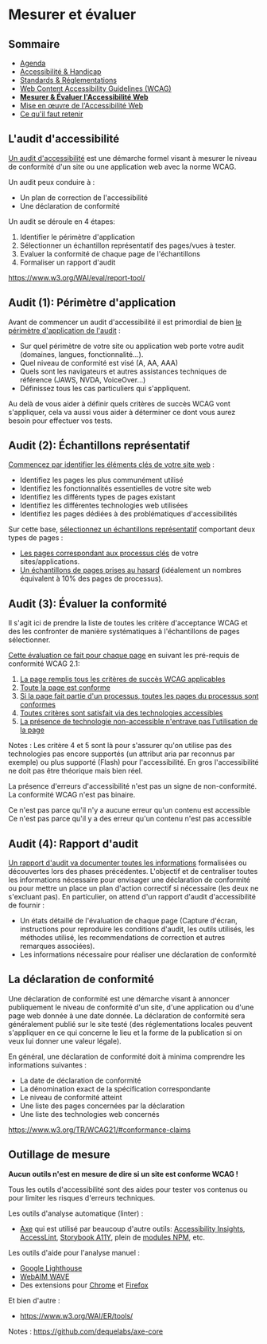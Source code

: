 # Mesurer et évaluer

<!-- .slide: class="page-title" -->



## Sommaire

<!-- .slide: id="master-toc" class="toc" -->

- [Agenda](#/0)
- [Accessibilité &amp; Handicap](#/1)
- [Standards &amp; Réglementations](#/2)
- [Web Content Accessibility Guidelines (WCAG)](#/3)
- **[Mesurer &amp; Évaluer l'Accessibilité Web](#/4)**
- [Mise en œuvre de l'Accessibilité Web](#/5)
- [Ce qu'il faut retenir](#/6)



## L'audit d'accessibilité

[Un audit d'accessibilité](https://www.w3.org/TR/WCAG-EM) est une démarche formel visant à mesurer le niveau de conformité d'un site ou une application web avec la norme WCAG.

Un audit peux conduire à :
- Un plan de correction de l'accessibilité
- Une déclaration de conformité

Un audit se déroule en 4 étapes:
1. Identifier le périmètre d'application
2. Sélectionner un échantillon représentatif des pages/vues à tester.
3. Evaluer la conformité de chaque page de l'échantillons
4. Formaliser un rapport d'audit

https://www.w3.org/WAI/eval/report-tool/



## Audit (1): Périmètre d'application

Avant de commencer un audit d'accessibilité il est primordial de bien [le périmètre d'application de l'audit](https://www.w3.org/TR/WCAG-EM/#step1) :

- Sur quel périmètre de votre site ou application web porte votre audit (domaines, langues, fonctionnalité…).
- Quel niveau de conformité est visé (A, AA, AAA)
- Quels sont les navigateurs et autres assistances techniques de référence (JAWS, NVDA, VoiceOver…)
- Définissez tous les cas particuliers qui s'appliquent.

Au delà de vous aider à définir quels critères de succès WCAG vont s'appliquer, cela va aussi vous aider à déterminer ce dont vous aurez besoin pour effectuer vos tests.



## Audit (2): Échantillons représentatif

[Commencez par identifier les éléments clés de votre site web](https://www.w3.org/TR/WCAG-EM/#step2) :

- Identifiez les pages les plus communément utilisé
- Identifiez les fonctionnalités essentielles de votre site web
- Identifiez les différents types de pages existant
- Identifiez les différentes technologies web utilisées
- Identifiez les pages dédiées à des problématiques d'accessibilités

Sur cette base, [sélectionnez un échantillons représentatif](https://www.w3.org/TR/WCAG-EM/#step3) comportant deux types de pages :

- [Les pages correspondant aux processus clés](https://www.w3.org/TR/WCAG-EM/#step3a) de votre sites/applications.
- [Un échantillons de pages prises au hasard](https://www.w3.org/TR/WCAG-EM/#step3b) (idéalement un nombres équivalent à 10% des pages de processus).



## Audit (3): Évaluer la conformité

Il s'agit ici de prendre la liste de toutes les critère d'acceptance WCAG et des les confronter de manière systématiques à l'échantillons de pages sélectionner.

[Cette évaluation ce fait pour chaque page](https://www.w3.org/TR/WCAG-EM/#step4) en suivant les pré-requis de conformité WCAG 2.1:

1. [La page remplis tous les critères de succès WCAG applicables](https://www.w3.org/TR/WCAG21/#cc1)
2. [Toute la page est conforme](http://www.w3.org/TR/WCAG21/#cc2)
3. [Si la page fait partie d'un processus, toutes les pages du processus sont conformes](http://www.w3.org/TR/WCAG21/#cc3)
4. [Toutes critères sont satisfait via des technologies accessibles](https://www.w3.org/TR/WCAG21/#cc4)
5. [La présence de technologie non-accessible n'entrave pas l'utilisation de la page](http://www.w3.org/TR/WCAG21/#cc5)

Notes :
Les critère 4 et 5 sont là pour s'assurer qu'on utilise pas des technologies pas encore supportés (un attribut aria par reconnus par exemple) ou plus supporté (Flash) pour l'accessibilité. En gros l'accessibilité ne doit pas être théorique mais bien réel.

La présence d'erreurs d'accessibilité n'est pas un signe de non-conformité. La conformité WCAG n'est pas binaire.

Ce n'est pas parce qu'il n'y a aucune erreur qu'un contenu est accessible
Ce n'est pas parce qu'il y a des erreur qu'un contenu n'est pas accessible



## Audit (4): Rapport d'audit

[Un rapport d'audit va documenter toutes les informations](https://www.w3.org/TR/WCAG-EM/#step5) formalisées ou découvertes lors des phases précédentes. L'objectif et de centraliser toutes les informations nécessaire pour envisager une déclaration de conformité ou pour mettre un place un plan d'action correctif si nécessaire (les deux ne s'excluant pas). En particulier, on attend d'un rapport d'audit d'accessibilité de fournir :

- Un états détaillé de l'évaluation de chaque page (Capture d'écran, instructions pour reproduire les conditions d'audit, les outils utilisés, les méthodes utilisé, les recommendations de correction et autres remarques associées).
- Les informations nécessaire pour réaliser une déclaration de conformité



## La déclaration de conformité

Une déclaration de conformité est une démarche visant à annoncer publiquement le niveau de conformité d'un site, d'une application ou d'une page web donnée à une date donnée. La déclaration de conformité sera généralement publié sur le site testé (des réglementations locales peuvent s'appliquer en ce qui concerne le lieu et la forme de la publication si on veux lui donner une valeur légale).

En général, une déclaration de conformité doit à minima comprendre les informations suivantes :

- La date de déclaration de conformité
- La dénomination exact de la spécification correspondante
- Le niveau de conformité atteint
- Une liste des pages concernées par la déclaration
- Une liste des technologies web concernés

https://www.w3.org/TR/WCAG21/#conformance-claims



## Outillage de mesure

**Aucun outils n'est en mesure de dire si un site est conforme WCAG !**

Tous les outils d'accessibilité sont des aides pour tester vos contenus ou pour limiter les risques d'erreurs techniques.

Les outils d'analyse automatique (linter) :
- [Axe](https://www.deque.com/axe/) qui est utilisé par beaucoup d'autre outils: [Accessibility Insights](https://accessibilityinsights.io), [AccessLint](https://accesslint.com), [Storybook A11Y](https://github.com/storybookjs/storybook/tree/next/addons/a11y), plein de [modules NPM](https://www.npmjs.com/search?q=keywords%3Aa11y), etc.

Les outils d'aide pour l'analyse manuel :
- [Google Lighthouse](https://developers.google.com/web/tools/lighthouse)
- [WebAIM WAVE](https://wave.webaim.org/)
- Des extensions pour [Chrome](https://chrome.google.com/webstore/search/accessibility?_category=extensions) et [Firefox](https://addons.mozilla.org/fr/firefox/search/?q=accessibility)

Et bien d'autre :
- https://www.w3.org/WAI/ER/tools/

Notes :
https://github.com/dequelabs/axe-core



<!-- .slide: class="page-questions" -->



<!-- .slide: class="page-tp1" -->

